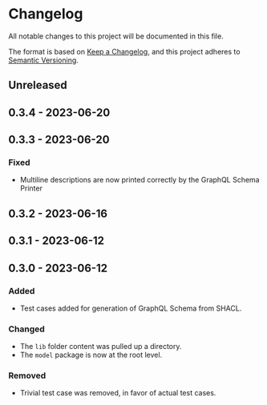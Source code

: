 # Changelog
All notable changes to this project will be documented in this file.

The format is based on [Keep a Changelog](https://keepachangelog.com/en/1.0.0/),
and this project adheres to [Semantic Versioning](https://semver.org/spec/v2.0.0.html).

## Unreleased

## 0.3.4 - 2023-06-20

## 0.3.3 - 2023-06-20
### Fixed
- Multiline descriptions are now printed correctly by the GraphQL Schema Printer

## 0.3.2 - 2023-06-16

## 0.3.1 - 2023-06-12

## 0.3.0 - 2023-06-12
### Added
- Test cases added for generation of GraphQL Schema from SHACL.

### Changed
- The `lib` folder content was pulled up a directory.
- The `model` package is now at the root level.

### Removed
- Trivial test case was removed, in favor of actual test cases.
